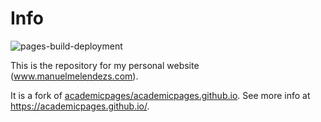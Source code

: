 # Info 

![pages-build-deployment](https://github.com/academicpages/academicpages.github.io/actions/workflows/pages/pages-build-deployment/badge.svg)

This is the repository for my personal website (<a href="http://manuelmelendezs.com/" target="_blank">www.manuelmelendezs.com</a>).

It is a fork of <a href="https://github.com/academicpages/academicpages.github.io" target="_blank">academicpages/academicpages.github.io</a>. See more info at <a href=" https://academicpages.github.io" target="_blank"> https://academicpages.github.io/</a>.